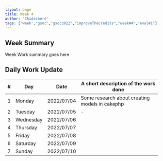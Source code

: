 ```yaml
---
layout: page
title: Week 4
author: 'Chidiebere'
tags: ["week","gsoc","gsoc2022","improveTheCredits","week#4","eval#1"]
---
```


## Week Summary

Week Work summary goes here 

## Daily Work Update

|\#|Day|Date|A short description of the work done|  
|---	|---	|---	|---	|  
|1   	| Monday 	|   2022/07/04	|   Some research about creating models in cakephp |  
|2   	| Tuesday  	|   2022/07/05	|	- |  
|3   	| Wednesday |  2022/07/06 	|  |  
|4   	| Thursday  |   2022/07/07	|  |  
|5   	| Friday  	|   2022/07/08	|  |  
|6   	| Saturday  |  2022/07/09	|  |  
|7   	| Sunday  	|   2022/07/10	|  |  
